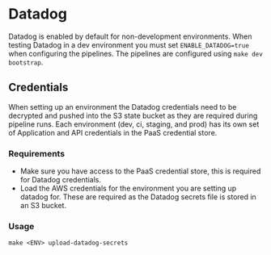 # Datadog

Datadog is enabled by default for non-development environments. When testing Datadog in a dev environment you must set `ENABLE_DATADOG=true` when configuring the pipelines. The pipelines are configured using `make dev bootstrap`.

## Credentials

When setting up an environment the Datadog credentials need to be decrypted and pushed into the S3 state bucket as they are required during pipeline runs. Each environment (dev, ci, staging, and prod) has its own set of Application and API credentials in the PaaS credential store.

### Requirements

* Make sure you have access to the PaaS credential store, this is required for Datadog credentials.
* Load the AWS credentials for the environment you are setting up datadog for. These are required as the Datadog secrets file is stored in an S3 bucket.

### Usage
```
make <ENV> upload-datadog-secrets
```

